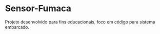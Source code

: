 # Sensor-Fumaca
Projeto desenvolvido para fins educacionais, foco em código para sistema embarcado.
